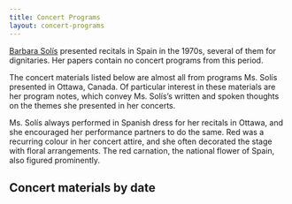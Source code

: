 ```yaml
---
title: Concert Programs
layout: concert-programs
---
```


[Barbara Solís](https://skylightdesigns.ca/ "Barbara Solis") presented recitals in Spain in the 1970s, several of them for dignitaries. Her papers contain no concert programs from this period.

The concert materials listed below are almost all from programs Ms. Solís presented in Ottawa, Canada. Of particular interest in these materials are her program notes, which convey Ms. Solís’s written and spoken thoughts on the themes she presented in her concerts.

Ms. Solís always performed in Spanish dress for her recitals in Ottawa, and she encouraged her performance partners to do the same. Red was a recurring colour in her concert attire, and she often decorated the stage with floral arrangements. The red carnation, the national flower of Spain, also figured prominently.

## Concert materials by date
